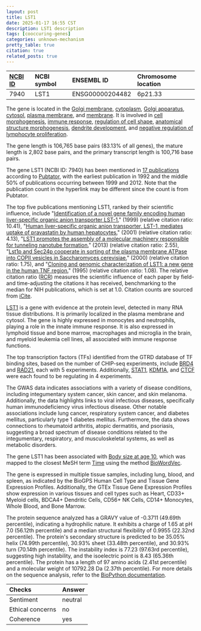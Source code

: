 ```yaml
---
layout: post
title: LST1
date: 2025-01-17 16:55 CST
description: LST1 description
tags: [cooccuring-genes]
categories: unknown-mechanism
pretty_table: true
citation: true
related_posts: true
---
```




| [NCBI ID](https://www.ncbi.nlm.nih.gov/gene/7940) | NCBI symbol | ENSEMBL ID | Chromosome location |
| :-------- | :------- | :-------- | :------- |
| 7940  | LST1 | ENSG00000204482 | 6p21.33 |



The gene is located in the [Golgi membrane](https://amigo.geneontology.org/amigo/term/GO:0000139), [cytoplasm](https://amigo.geneontology.org/amigo/term/GO:0005737), [Golgi apparatus](https://amigo.geneontology.org/amigo/term/GO:0005794), [cytosol](https://amigo.geneontology.org/amigo/term/GO:0005829), [plasma membrane](https://amigo.geneontology.org/amigo/term/GO:0005886), and [membrane](https://amigo.geneontology.org/amigo/term/GO:0016020). It is involved in [cell morphogenesis](https://amigo.geneontology.org/amigo/term/GO:0000902), [immune response](https://amigo.geneontology.org/amigo/term/GO:0006955), [regulation of cell shape](https://amigo.geneontology.org/amigo/term/GO:0008360), [anatomical structure morphogenesis](https://amigo.geneontology.org/amigo/term/GO:0009653), [dendrite development](https://amigo.geneontology.org/amigo/term/GO:0016358), and [negative regulation of lymphocyte proliferation](https://amigo.geneontology.org/amigo/term/GO:0050672).


The gene length is 106,765 base pairs (83.13% of all genes), the mature length is 2,802 base pairs, and the primary transcript length is 100,716 base pairs.


The gene LST1 (NCBI ID: 7940) has been mentioned in [17 publications](https://pubmed.ncbi.nlm.nih.gov/?term=%22LST1%22) according to [Pubtator](https://academic.oup.com/nar/article/47/W1/W587/5494727), with the earliest publication in 1992 and the middle 50% of publications occurring between 1999 and 2012. Note that the publication count in the hyperlink may be different since the count is from Pubtator.


The top five publications mentioning LST1, ranked by their scientific influence, include "[Identification of a novel gene family encoding human liver-specific organic anion transporter LST-1.](https://pubmed.ncbi.nlm.nih.gov/10358072)" (1999) (relative citation ratio: 10.41), "[Human liver-specific organic anion transporter, LST-1, mediates uptake of pravastatin by human hepatocytes.](https://pubmed.ncbi.nlm.nih.gov/11356905)" (2001) (relative citation ratio: 4.13), "[LST1 promotes the assembly of a molecular machinery responsible for tunneling nanotube formation.](https://pubmed.ncbi.nlm.nih.gov/23239025)" (2013) (relative citation ratio: 2.55), "[Lst1p and Sec24p cooperate in sorting of the plasma membrane ATPase into COPII vesicles in Saccharomyces cerevisiae.](https://pubmed.ncbi.nlm.nih.gov/11086000)" (2000) (relative citation ratio: 1.75), and "[Cloning and genomic characterization of LST1: a new gene in the human TNF region.](https://pubmed.ncbi.nlm.nih.gov/7590964)" (1995) (relative citation ratio: 1.08). The relative citation ratio ([RCR](https://journals.plos.org/plosbiology/article?id=10.1371/journal.pbio.1002541)) measures the scientific influence of each paper by field- and time-adjusting the citations it has received, benchmarking to the median for NIH publications, which is set at 1.0. Citation counts are sourced from [iCite](https://icite.od.nih.gov).


[LST1](https://www.proteinatlas.org/ENSG00000204482-LST1) is a gene with evidence at the protein level, detected in many RNA tissue distributions. It is primarily localized in the plasma membrane and cytosol. The gene is highly expressed in monocytes and neutrophils, playing a role in the innate immune response. It is also expressed in lymphoid tissue and bone marrow, macrophages and microglia in the brain, and myeloid leukemia cell lines, all associated with immune response functions.


The top transcription factors (TFs) identified from the GTRD database of TF binding sites, based on the number of CHIP-seq experiments, include [BRD4](https://www.ncbi.nlm.nih.gov/gene/23476) and [RAD21](https://www.ncbi.nlm.nih.gov/gene/5885), each with 5 experiments. Additionally, [STAT1](https://www.ncbi.nlm.nih.gov/gene/6772), [KDM1A](https://www.ncbi.nlm.nih.gov/gene/23028), and [CTCF](https://www.ncbi.nlm.nih.gov/gene/10664) were each found to be regulating in 4 experiments.



The GWAS data indicates associations with a variety of disease conditions, including integumentary system cancer, skin cancer, and skin melanoma. Additionally, the data highlights links to viral infectious diseases, specifically human immunodeficiency virus infectious disease. Other notable associations include lung cancer, respiratory system cancer, and diabetes mellitus, particularly type 1 diabetes mellitus. Furthermore, the data shows connections to rheumatoid arthritis, atopic dermatitis, and psoriasis, suggesting a broad spectrum of disease conditions related to the integumentary, respiratory, and musculoskeletal systems, as well as metabolic disorders.


The gene LST1 has been associated with [Body size at age 10](https://pubmed.ncbi.nlm.nih.gov/32376654), which was mapped to the closest MeSH term [Time](https://meshb.nlm.nih.gov/record/ui?ui=D013995) using the method [BioWordVec](https://www.nature.com/articles/s41597-019-0055-0).


The gene is expressed in multiple tissue samples, including lung, blood, and spleen, as indicated by the BioGPS Human Cell Type and Tissue Gene Expression Profiles. Additionally, the GTEx Tissue Gene Expression Profiles show expression in various tissues and cell types such as Heart, CD33+ Myeloid cells, BDCA4+ Dendritic Cells, CD56+ NK Cells, CD14+ Monocytes, Whole Blood, and Bone Marrow.




The protein sequence analyzed has a GRAVY value of -0.3711 (49.69th percentile), indicating a hydrophilic nature. It exhibits a charge of 1.65 at pH 7.0 (56.12th percentile) and a median structural flexibility of 0.9955 (22.32nd percentile). The protein's secondary structure is predicted to be 35.05% helix (74.99th percentile), 30.93% sheet (33.48th percentile), and 30.93% turn (70.14th percentile). The instability index is 77.23 (97.63rd percentile), suggesting high instability, and the isoelectric point is 8.43 (65.36th percentile). The protein has a length of 97 amino acids (2.41st percentile) and a molecular weight of 10792.28 Da (2.37th percentile). For more details on the sequence analysis, refer to the [BioPython documentation](https://biopython.org/docs/1.75/api/Bio.SeqUtils.ProtParam.html).





| Checks    | Answer |
| :-------- | :------- |
| Sentiment  | neutral   |
| Ethical concerns | no     |
| Coherence    | yes    |